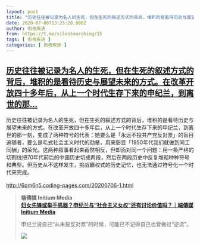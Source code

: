 ```yaml
---
layout: post
title: "历史往往被记录为名人的生死，但在生死的叙述方式的背后，堆积的是看待历史与展望未来的方式。在改革开放四十多年后，从上一个时代生存下来的申纪兰，到离世的那..."
date: 2020-07-06T13:25:20.000Z
author: 衔枚疾进
from: https://t.me/silentmarching/15
tags: [ 衔枚疾进 ]
categories: [ 衔枚疾进 ]
---
```

<!--1594041920000-->
[历史往往被记录为名人的生死，但在生死的叙述方式的背后，堆积的是看待历史与展望未来的方式。在改革开放四十多年后，从上一个时代生存下来的申纪兰，到离世的那...](https://t.me/silentmarching/15)
------

<div>
<p>历史往往被记录为名人的生死，但在生死的叙述方式的背后，堆积的是看待历史与展望未来的方式。在改革开放四十多年后，从上一个时代生存下来的申纪兰，到离世的那一刻，变成了两种符号的代表：她要么是「永远不投共产党反对票」的盲目追随者，要么是毛式社会主义时代的勋章，用来彰显「1950年代我们就做到同工同酬」的荣光。这两种叙事看起来截然相反，但却面对同一个问题：用一条严格的切割线把70年代前后的中国历史切成两段，然后在两段历史中反复堆砌种种符号和典型。但历史从不这样发生，挑战霸权式的历史记忆，也无法通过符号化一个时代来完成。<br><br><a href="http://6pm6n5.coding-pages.com/20200706-1.html" target="_blank" rel="noopener">http://6pm6n5.coding-pages.com/20200706-1.html</a></p><blockquote><b>端傳媒 Initium Media</b><br><b><a href="http://6pm6n5.coding-pages.com/20200706-1.html">妇女先锋或举手机器？申纪兰与“社会主义女权”还有讨论价值吗？｜端傳媒 Initium Media</a></b><br><p>申纪兰说自己“从未投反对票”的时候，可能已不记得自己也曾做过“逆流”。</p><img src="https://cdn4.telesco.pe/file/UKt4biUw6sQ0WVZR2k7ubyKOmjcoDSgmLufdj6jFZDBUiG7OguavZj8Pg3yvnvo1eaewXwDezZaFrbOGtUWxNK9MdJ-7iumozxEgE91GYYrlV0hMQuthyeoilUoHhuVW8lUNJKQy2MvGW5pFOEqWqstbTMazmqK1DCQZ_qX4z6vTMoPYwTzBGCPYByn_9hNX7eLEHPBMGUeahf-blBnua5xwmqqeBQVuAKzLuNGB0D6NVdQe1m-dewDCcWfzh2hyn9V6Qxip6kOA5ACLEZpc2ah19rBR_Z1W9aZOhRf3icP07PqgR-XDOimnrWyAsLdiXaB-EXoyD3uNUIZS5ivxkw.jpg" referrerpolicy="no-referrer"></blockquote>
</div>
